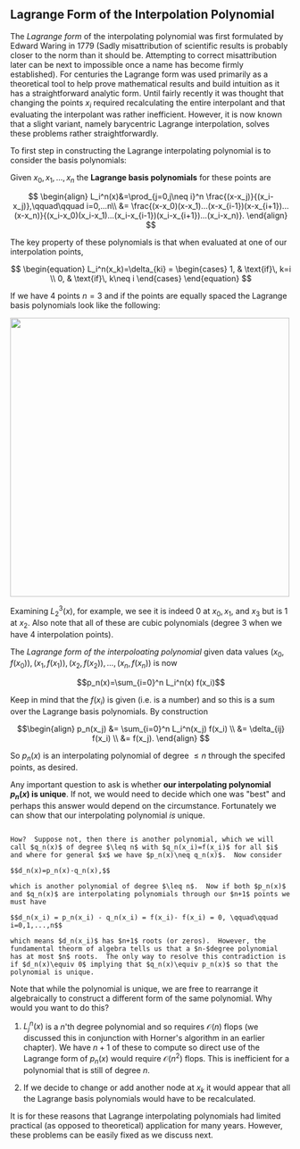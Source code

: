 ## Lagrange Form of the Interpolation Polynomial

The *Lagrange form* of the interpolating polynomial was first formulated by Edward Waring in 1779 (Sadly misattribution of scientific results is probably closer to the norm than it should be.  Attempting to correct misattribution later can be next to impossible once a name has become firmly established).  For centuries the Lagrange form was used primarily as a theoretical tool to help prove mathematical results and build intuition as it has a straightforward analytic form.   Until fairly recently it was thought that changing the points $x_i$ required recalculating the entire interpolant and that evaluating the interpolant was rather inefficient.  However, it is now known that a slight variant, namely barycentric Lagrange interpolation, solves these problems rather straightforwardly.  

To first step in constructing the Lagrange interpolating polynomial is to consider the basis polynomials:

Given $x_0, x_1, ...,x_n$ the **Lagrange basis polynomials** for these points are  

$$
\begin{align}
L_i^n(x)&=\prod_{j=0,j\neq i}^n \frac{(x-x_j)}{(x_i-x_j)},\qquad\qquad i=0,...n\\
&= \frac{(x-x_0)(x-x_1)...(x-x_{i-1})(x-x_{i+1})...(x-x_n)}{(x_i-x_0)(x_i-x_1)...(x_i-x_{i-1})(x_i-x_{i+1})...(x_i-x_n)}.
\end{align}
$$  

The key property of these polynomials is that when evaluated at one of our interpolation points,

$$
\begin{equation}
L_i^n(x_k)=\delta_{ki} = 
\begin{cases}
1, &  \text{if}\, k=i  \\
0, &  \text{if}\, k\neq i
\end{cases}
\end{equation}
$$

If we have 4 points $n=3$ and if the points are equally spaced the Lagrange basis polynomials look like the following:  

<img src="./img/lagrangebasis.svg" width="500">

Examining $L_2^3(x)$, for example, we see it is indeed 0 at $x_0,\,x_1,$ and $x_3$ but is 1 at $x_2$.  Also note that all of these are cubic polynomials (degree 3 when we have 4 interpolation points).

The *Lagrange form of the interpoloating polynomial* given data values $(x_0,f(x_0)), (x_1,f(x_1)), (x_2,f(x_2)),..., (x_n,f(x_n))$ is now

$$p_n(x)=\sum_{i=0}^n L_i^n(x) f(x_i)$$

Keep in mind that the $f(x_i)$ is given (i.e. is a number) and so this is a sum over the Lagrange basis polynomials.  By construction

$$\begin{align}
p_n(x_j) &= \sum_{i=0}^n L_i^n(x_j) f(x_i) \\
 &= \delta_{ij} f(x_i) \\
 &= f(x_j).
 \end{align}
$$

So $p_n(x)$ is an interpolating polynomial of degree $\leq n$ through the specifed points, as desired.

Any important question to ask is whether **our interpolating polynomial $p_n(x)$ is unique**.  If not, we would need to decide which one was "best" and perhaps this answer would depend on the circumstance.  Fortunately we can show that our interpolating polynomial *is* unique.

````{dropdown} **Proof of uniqueness**  

How?  Suppose not, then there is another polynomial, which we will call $q_n(x)$ of degree $\leq n$ with $q_n(x_i)=f(x_i)$ for all $i$ and where for general $x$ we have $p_n(x)\neq q_n(x)$.  Now consider  

$$d_n(x)=p_n(x)-q_n(x),$$

which is another polynomial of degree $\leq n$.  Now if both $p_n(x)$ and $q_n(x)$ are interpolating polynomials through our $n+1$ points we must have

$$d_n(x_i) = p_n(x_i) - q_n(x_i) = f(x_i)- f(x_i) = 0, \qquad\qquad i=0,1,...,n$$

which means $d_n(x_i)$ has $n+1$ roots (or zeros).  However, the fundamental theorm of algebra tells us that a $n-$degree polynomial has at most $n$ roots.  The only way to resolve this contradiction is if $d_n(x)\equiv 0$ implying that $q_n(x)\equiv p_n(x)$ so that the polynomial is unique.

````

Note that while the polynomial is unique, we are free to rearrange it algebraically to construct a different form of the same polynomial. Why would you want to do this?

1. $L_j^n(x)$ is a $n$'th degree polynomial and so requires $\mathcal{O}(n)$ flops (we discussed this in conjunction with Horner's algorithm in an earlier chapter).  We have $n+1$ of these to compute so direct use of the Lagrange form of $p_n(x)$ would require $\mathcal{O}(n^2)$ flops.  This is inefficient for a polynomial that is still of degree $n$.

2. If we decide to change or add another node at $x_k$ it would appear that all the Lagrange basis polynomials would have to be recalculated.

It is for these reasons that Lagrange interpolating polynomials had limited practical (as opposed to theoretical) application for many years.  However, these problems can be easily fixed as we discuss next.
